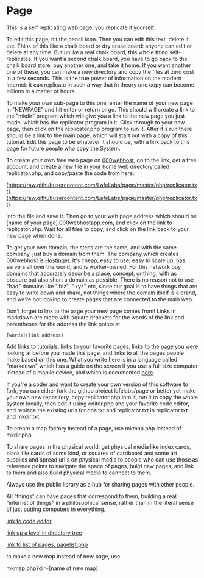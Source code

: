 # Page

This is a self replicating web page: you replicate it yourself.  

To edit this page, hit the pencil icon.  Then you can edit this text, delete it etc.  Think of this like a chalk board or dry erase board: anyone can edit or delete at any time.  But unlike a real chalk board, this whole thing self-replicates.  If you want a second chalk board, you have to go back to the chalk board store, buy another one, and take it home.  If you want another one of these, you can make a new directory and copy the files at zero cost in a few seconds.  This is the true power of information on the modern Internet: it can replicate in such a way that in theory one copy can become billions in a matter of hours.  

To make your own sub-page to this one, enter the name of your new page in "NEWPAGE" and hit enter or return or go.  This should will create a link to the "mkdir" program which will give you a link to the new page you just made, which has the replicator program in it.  Click through to your new page, then click on the replicator.php program to run it.  After it's run there should be a link to the main page, which will start out with a copy of this tutorial.  Edit this page to be whatever it should be, with a link back to this page for future people who copy the System.


To create your own free web page on [000webhost](https://www.000webhost.com/), go to the link, get a free account, and create a new file in your home web directory called replicator.php, and copy/paste the code from here:


[https://raw.githubusercontent.com/LafeLabs/page/master/php/replicator.txt](https://raw.githubusercontent.com/LafeLabs/page/master/php/replicator.txt)


into the file and save it.  Then go to your web page address which should be [name of your page].000webhostapp.com, and click on the link to replicator.php.  Wait for all files to copy, and click on the link back to your new page when done.

To get your own domain, the steps are the same, and with the same company, just buy a domain from them.  The company which creates 000webhost is [Hostinger](https://www.hostinger.com/).  It's cheap, easy to use, easy to scale up, has servers all over the world, and is worker-owned.  For this network buy domains that accurately describe a place, concept, or thing, with as obscure but also short a domain as possible. There is no reason not to use "bad" domains like ".biz", ".xyz" etc, since our goal is to have things that are easy to write down and share, not things where the domain itself is a brand, and we're not looking to create pages that are connected to the main web.  

Don't forget to link to the page your new page comes from!  Links in markdown are made with square brackets for the words of the link and parentheses for the address the link points at.  

```
[words](link address)
```

Add links to tutorials, links to your favorite pages, links to the page you were looking at before you made this page, and links to all the pages people make based on this one.  What you write here is in a language called "markdown" which has a guide on the screen if you use a full size computer instead of a mobile device, and which is documented [here](https://github.com/adam-p/markdown-here/wiki/Markdown-Cheatsheet).


If you're a coder and want to create your own version of this software to fork, you can either fork the github project lafelabs/page or better yet make your own new repository, copy replicator.php into it, run it to copy the whole system locally, then edit it using editor.php and your favorite code editor, and replace the existing urls for dna.txt and replicator.txt in replicator.txt and mkdir.txt.  

To create a map factory instead of a page, use mkmap.php instead of mkdir.php.

To share pages in the physical world, get physical media like index cards, blank file cards of some kind, or squares of cardboard and some art supplies and spread url's on physical media to people who can use those as reference points to navigate the space of pages, build new pages, and link to them and also build physical media to connect to them.

Always use the public library as a hub for sharing pages with other people.

All "things" can have pages that correspond to them, building a real "internet of things" in a philosophical sense, rather than in the literal sense of just putting computers in everything.

[link to code editor](editor.php)

[link up a level in directory tree](../)

[link to list of pages, pagelist.php](pagelist.php)

to make a new map instead of new page, use

mkmap.php?dir=[name of new map]



